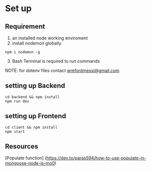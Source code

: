 # Set up

## Requirement

1. an installed node working enviroment
2. install nodemon globally

```
npm i nodemon -g
```

3. Bash Terminal is required to run commands

NOTE: for dotenv files contact wrefordmessi@gmail.com

## setting up Backend

```
cd backend && npm install
npm run dev
```

## setting up Frontend

```
cd client && npm install
npm start
```

## Resources

[Populate function] (https://dev.to/paras594/how-to-use-populate-in-mongoose-node-js-mo0)

